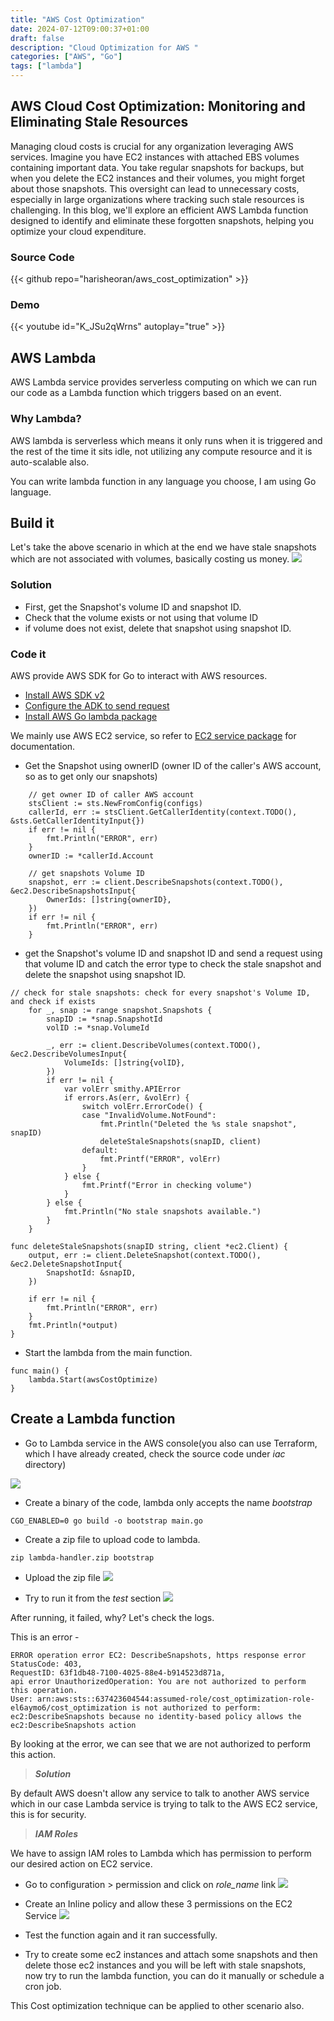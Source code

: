```yaml
---
title: "AWS Cost Optimization"
date: 2024-07-12T09:00:37+01:00
draft: false
description: "Cloud Optimization for AWS "
categories: ["AWS", "Go"]
tags: ["lambda"]
---
```


## AWS Cloud Cost Optimization: Monitoring and Eliminating Stale Resources

Managing cloud costs is crucial for any organization leveraging AWS services. Imagine you have EC2 instances with attached EBS volumes containing important data. You take regular snapshots for backups, but when you delete the EC2 instances and their volumes, you might forget about those snapshots. This oversight can lead to unnecessary costs, especially in large organizations where tracking such stale resources is challenging. In this blog, we'll explore an efficient AWS Lambda function designed to identify and eliminate these forgotten snapshots, helping you optimize your cloud expenditure.

### Source Code
{{< github repo="harisheoran/aws_cost_optimization" >}}

### Demo
{{< youtube id="K_JSu2qWrns" autoplay="true" >}}


## AWS Lambda
AWS Lambda service provides serverless computing on which we can run our code as a Lambda function which triggers based on an event.

### Why Lambda?
AWS lambda is serverless which means it only runs when it is triggered and the rest of the time it sits idle, not utilizing any compute resource and it is auto-scalable also.

You can write lambda function in any language you choose, I am using Go language.

## Build it
Let's take the above scenario in which at the end we have stale snapshots which are not associated with volumes, basically costing us money.
![](./arch.png)

### Solution
- First, get the Snapshot's volume ID and snapshot ID.
- Check that the volume exists or not using that volume ID
- if volume does not exist, delete that snapshot using snapshot ID.

### Code it
AWS provide AWS SDK for Go to interact with AWS resources.

- [Install AWS SDK v2](https://aws.github.io/aws-sdk-go-v2/docs/getting-started/#install-the-aws-sdk-for-go-v2)
- [Configure the ADK to send request](https://aws.github.io/aws-sdk-go-v2/docs/configuring-sdk/)
- [Install AWS Go lambda package](https://github.com/aws/aws-lambda-go)

We mainly use AWS EC2 service, so refer to [EC2 service package](https://pkg.go.dev/github.com/aws/aws-sdk-go-v2/service/ec2) for documentation.

- Get the Snapshot using ownerID (owner ID of the caller's AWS account, so as to get only our snapshots)
```
	// get owner ID of caller AWS account
	stsClient := sts.NewFromConfig(configs)
	callerId, err := stsClient.GetCallerIdentity(context.TODO(), &sts.GetCallerIdentityInput{})
	if err != nil {
		fmt.Println("ERROR", err)
	}
	ownerID := *callerId.Account

	// get snapshots Volume ID
	snapshot, err := client.DescribeSnapshots(context.TODO(), &ec2.DescribeSnapshotsInput{
		OwnerIds: []string{ownerID},
	})
	if err != nil {
		fmt.Println("ERROR", err)
	}
```

- get the Snapshot's volume ID and snapshot ID and send a request using that volume ID and catch the error type to check the stale snapshot and delete the snapshot using snapshot ID.

```
// check for stale snapshots: check for every snapshot's Volume ID, and check if exists
	for _, snap := range snapshot.Snapshots {
		snapID := *snap.SnapshotId
		volID := *snap.VolumeId

		_, err := client.DescribeVolumes(context.TODO(), &ec2.DescribeVolumesInput{
			VolumeIds: []string{volID},
		})
		if err != nil {
			var volErr smithy.APIError
			if errors.As(err, &volErr) {
				switch volErr.ErrorCode() {
				case "InvalidVolume.NotFound":
					fmt.Println("Deleted the %s stale snapshot", snapID)
					deleteStaleSnapshots(snapID, client)
				default:
					fmt.Printf("ERROR", volErr)
				}
			} else {
				fmt.Printf("Error in checking volume")
			}
		} else {
			fmt.Println("No stale snapshots available.")
		}
	}

func deleteStaleSnapshots(snapID string, client *ec2.Client) {
	output, err := client.DeleteSnapshot(context.TODO(), &ec2.DeleteSnapshotInput{
		SnapshotId: &snapID,
	})

	if err != nil {
		fmt.Println("ERROR", err)
	}
	fmt.Println(*output)
}
```

- Start the lambda from the main function.
```
func main() {
	lambda.Start(awsCostOptimize)
}
```

## Create a Lambda function
- Go to Lambda service in the AWS console(you also can use Terraform, which I have already created, check the source code under *iac* directory)

![](./lambda.png)

- Create a binary of the code, lambda only accepts the name *bootstrap*

```CGO_ENABLED=0 go build -o bootstrap main.go```

- Create a zip file to upload code to lambda.

```zip lambda-handler.zip bootstrap```

- Upload the zip file
![](./zip.png)

- Try to run it from the *test* section
![](./test.png)

After running, it failed, why? Let's check the logs.

This is an error -
```
ERROR operation error EC2: DescribeSnapshots, https response error StatusCode: 403,
RequestID: 63f1db48-7100-4025-88e4-b914523d871a,
api error UnauthorizedOperation: You are not authorized to perform this operation.
User: arn:aws:sts::637423604544:assumed-role/cost_optimization-role-el6aymo6/cost_optimization is not authorized to perform: ec2:DescribeSnapshots because no identity-based policy allows the ec2:DescribeSnapshots action
```

By looking at the error, we can see that we are not authorized to perform this action.

> ***Solution***

By default AWS doesn't allow any service to talk to another AWS service which in our case Lambda service is trying to talk to the AWS EC2 service, this is for security.

> ***IAM Roles***

We have to assign IAM roles to Lambda which has permission to perform our desired action on EC2 service.

- Go to configuration > permission and click on *role_name* link
![](./role.png)

- Create an Inline policy and allow these 3 permissions on the EC2 Service
![](./policy.png)

- Test the function again and it ran successfully.

- Try to create some ec2 instances and attach some snapshots and then delete those ec2 instances and you will be left with stale snapshots, now try to run the lambda function, you can do it manually or schedule a cron job.

This Cost optimization technique can be applied to other scenario also.
